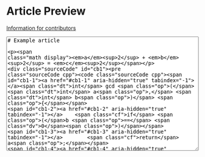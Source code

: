 <script src="https://ajax.googleapis.com/ajax/libs/jquery/3.6.0/jquery.min.js"></script>
<script type="text/javascript">
  $(document).ready(function(){
    $("#previewBtn").click(function(){
      var markdown = $("#markdownInput").val();
      var URL = "https://us-central1-cp-algorithms.cloudfunctions.net/convert-markdown-mkdocs";
      var data = {"markdown": markdown};
      var refresh_script = `<scr` + `ipt>MathJax.typeset();</scr` + `ipt>`;
      $("#previewBtn").html("Loading...");
      $.ajax({
        url: URL,
        contentType: "application/json",
        method: 'POST',
        data: JSON.stringify(data),
        success: function(data) {
          $("#previewArea").html(data + "\n" + refresh_script);
          $("#previewBtn").html("Preview (Ctrl + Enter)");
        },
        error: function() {$("#previewArea").html("Internal error!")}
      });
    });

    $('form').keydown(function(event) {
      if (event.ctrlKey && event.keyCode === 13) {
        $("#previewBtn").click();
      }
    })
  });
</script>
# Article Preview

<a href="contrib.html">Information for contributors</a>
<center>
<form>
  <textarea style="width:100%;height:300px;" id="markdownInput">
# Example article

$$a^2 + b^2 = c^2$$

```cpp
int gcd (int a, int b) {
    if (b == 0)
        return a;
    else
        return gcd (b, a % b);
}
```</textarea>
  <br/>
  <br/>
  <button type='button' class="md-button md-button--primary" id="previewBtn">Preview (Ctrl + Enter)</button>
</form>
</center>
<hr/>

<div id="previewArea">
</div>
<br/>

